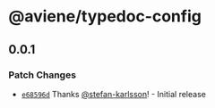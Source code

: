 # @aviene/typedoc-config

## 0.0.1

### Patch Changes

- [`e68596d`](https://github.com/stefan-karlsson/code-quality/commit/e68596dd1be86275b2faac949e30ea09d97dc110) Thanks [@stefan-karlsson](https://github.com/stefan-karlsson)! - Initial release
